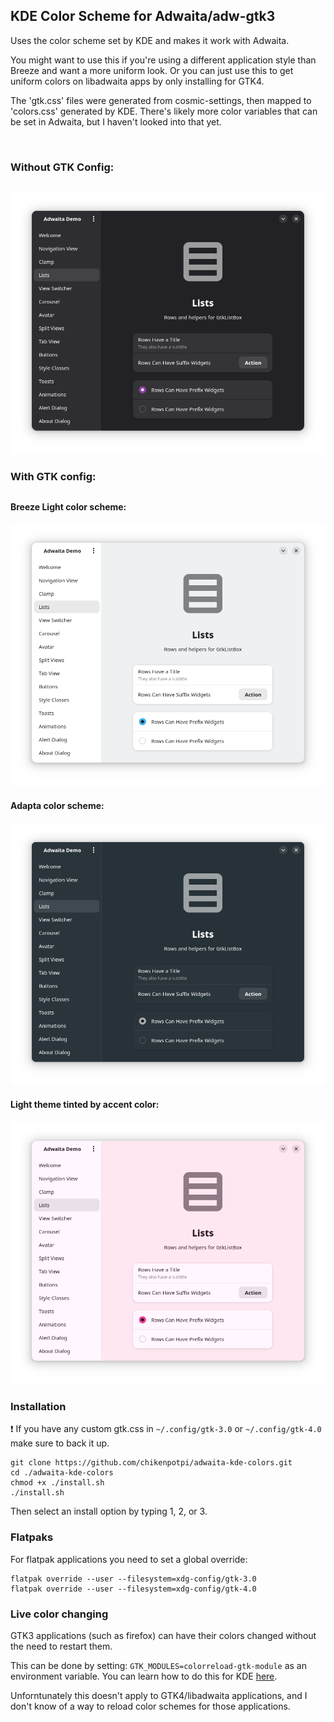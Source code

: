 ## KDE Color Scheme for Adwaita/adw-gtk3
Uses the color scheme set by KDE and makes it work with Adwaita.

You might want to use this if you're using a different application style than Breeze and want a more uniform look. Or you can just use this to get uniform colors on libadwaita apps by only installing for GTK4.

The 'gtk.css' files were generated from cosmic-settings, then mapped to 'colors.css' generated by KDE. There's likely more color variables that can be set in Adwaita, but I haven't looked into that yet.

<br/>

### Without GTK Config:
##
<p align="left">
    <img src="screenshots/adwaita-dark.png" width="600">
</p>

### With GTK config:
##
#### Breeze Light color scheme:
<p align="left">
    <img src="screenshots/breeze-light.png" width="600">
</p>

#### Adapta color scheme:
<p align="left">
    <img src="screenshots/adapta-dark.png" width="600">
</p>

</p>

#### Light theme tinted by accent color:
<p align="left">
    <img src="screenshots/tinted-pink.png" width="600">
</p>

### Installation
❗ If you have any custom gtk.css in ```~/.config/gtk-3.0``` or ```~/.config/gtk-4.0``` make sure to back it up.
```
git clone https://github.com/chikenpotpi/adwaita-kde-colors.git
cd ./adwaita-kde-colors
chmod +x ./install.sh
./install.sh
```
Then select an install option by typing 1, 2, or 3.

### Flatpaks
For flatpak applications you need to set a global override:
```
flatpak override --user --filesystem=xdg-config/gtk-3.0
flatpak override --user --filesystem=xdg-config/gtk-4.0
```

### Live color changing
GTK3 applications (such as firefox) can have their colors changed without the need to restart them.

This can be done by setting: ```GTK_MODULES=colorreload-gtk-module``` as an environment variable. You can learn how to do this for KDE [here](https://wiki.archlinux.org/title/Environment_variables#Per_Wayland_session).

Unforntunately this doesn't apply to GTK4/libadwaita applications, and I don't know of a way to reload color schemes for those applications.
